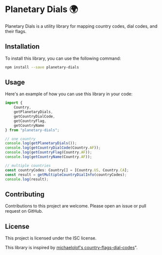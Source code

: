# Planetary Dials 🌍

Planetary Dials is a utility library for mapping country codes, dial codes, and their flags.

## Installation

To install this library, you can use the following command:

```bash
npm install --save planetary-dials
```

## Usage

Here's an example of how you can use this library in your code:

```typescript
import {
    Country,
    getPlanetaryDials,
    getCountryDialCode,
    getCountryFlag,
    getCountryName
} from "planetary-dials";

// one country
console.log(getPlanetaryDials());
console.log(getCountryDialCode(Country.AF));
console.log(getCountryFlag(Country.AF));
console.log(getCountryName(Country.AF));

// multiple countries
const countryCodes: Country[] = [Country.US, Country.CA];
const result = getMultipleCountryDialInfo(countryCodes);
console.log(result);
```

## Contributing

Contributions to this project are welcome. Please open an issue or pull request on GitHub.

## License

This project is licensed under the ISC license.

This library is inspired by [michaelolof's country-flags-dial-codes](https://github.com/michaelolof/country-flags-dial-codes)".